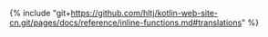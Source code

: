 {% include "git+https://github.com/hltj/kotlin-web-site-cn.git/pages/docs/reference/inline-functions.md#translations" %}
